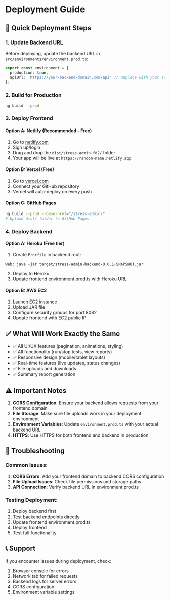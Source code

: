 # Deployment Guide

## 🚀 Quick Deployment Steps

### 1. Update Backend URL
Before deploying, update the backend URL in `src/environments/environment.prod.ts`:

```typescript
export const environment = {
  production: true,
  apiUrl: 'https://your-backend-domain.com/api' // Replace with your actual backend URL
};
```

### 2. Build for Production
```bash
ng build --prod
```

### 3. Deploy Frontend

#### Option A: Netlify (Recommended - Free)
1. Go to [netlify.com](https://netlify.com)
2. Sign up/login
3. Drag and drop the `dist/stress-admin-fd2/` folder
4. Your app will be live at `https://random-name.netlify.app`

#### Option B: Vercel (Free)
1. Go to [vercel.com](https://vercel.com)
2. Connect your GitHub repository
3. Vercel will auto-deploy on every push

#### Option C: GitHub Pages
```bash
ng build --prod --base-href="/stress-admin/"
# Upload dist/ folder to GitHub Pages
```

### 4. Deploy Backend

#### Option A: Heroku (Free tier)
1. Create `Procfile` in backend root:
```
web: java -jar target/stress-admin-backend-0.0.1-SNAPSHOT.jar
```
2. Deploy to Heroku
3. Update frontend environment.prod.ts with Heroku URL

#### Option B: AWS EC2
1. Launch EC2 instance
2. Upload JAR file
3. Configure security groups for port 8082
4. Update frontend with EC2 public IP

## ✅ What Will Work Exactly the Same

- ✅ All UI/UX features (pagination, animations, styling)
- ✅ All functionality (run/stop tests, view reports)
- ✅ Responsive design (mobile/tablet layouts)
- ✅ Real-time features (live updates, status changes)
- ✅ File uploads and downloads
- ✅ Summary report generation

## ⚠️ Important Notes

1. **CORS Configuration**: Ensure your backend allows requests from your frontend domain
2. **File Storage**: Make sure file uploads work in your deployment environment
3. **Environment Variables**: Update `environment.prod.ts` with your actual backend URL
4. **HTTPS**: Use HTTPS for both frontend and backend in production

## 🔧 Troubleshooting

### Common Issues:
1. **CORS Errors**: Add your frontend domain to backend CORS configuration
2. **File Upload Issues**: Check file permissions and storage paths
3. **API Connection**: Verify backend URL in environment.prod.ts

### Testing Deployment:
1. Deploy backend first
2. Test backend endpoints directly
3. Update frontend environment.prod.ts
4. Deploy frontend
5. Test full functionality

## 📞 Support

If you encounter issues during deployment, check:
1. Browser console for errors
2. Network tab for failed requests
3. Backend logs for server errors
4. CORS configuration
5. Environment variable settings
